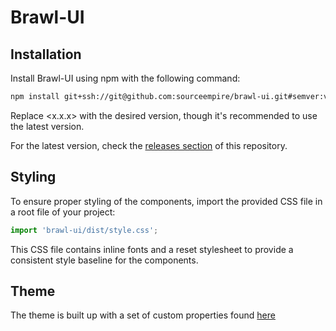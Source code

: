 # Brawl-UI

## Installation

Install Brawl-UI using npm with the following command:

```bash
npm install git+ssh://git@github.com:sourceempire/brawl-ui.git#semver:v<x.x.x>
```

Replace <x.x.x> with the desired version, though it's recommended to use the latest version.

For the latest version, check the [releases section](https://github.com/sourceempire/brawl-ui/releases) of this repository.

## Styling

To ensure proper styling of the components, import the provided CSS file in a root file of your project:

```javascript
import 'brawl-ui/dist/style.css';
```

This CSS file contains inline fonts and a reset stylesheet to provide a consistent style baseline for the components.

## Theme

The theme is built up with a set of custom properties found [here](src/assets/css/theme.css)

